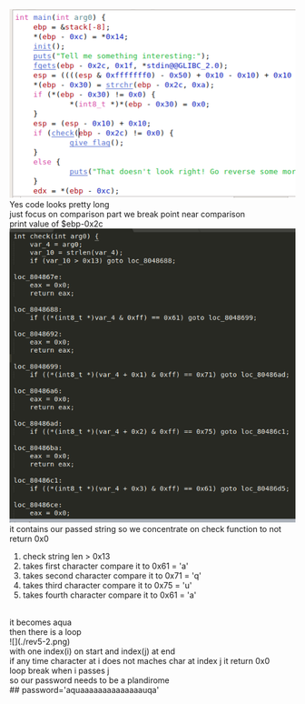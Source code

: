 ![](./rev5-3.png)
Yes code looks pretty long<br/>
just focus on comparison part we break point near comparison<br/>
print value of $ebp-0x2c<br/>
![](./rev5-1.png)
it contains our passed string so we concentrate on check function to not return 0x0
1) check string len > 0x13
2) takes first character compare it to 0x61 = 'a'
3) takes second character compare it to 0x71 = 'q'
4) takes third character compare it to 0x75 = 'u'
5) takes fourth character compare it to 0x61 = 'a'
<br/>
it becomes aqua<br/>
then there is a loop<br/> 
![](./rev5-2.png) <br />
with one index(i) on start and index(j) at end <br/>
if any time character at i does not maches char at index j it return 0x0 <br/>
loop break when i passes j <br/>
so our password needs to be a plandirome <br/>
## password='aquaaaaaaaaaaaaaauqa'
